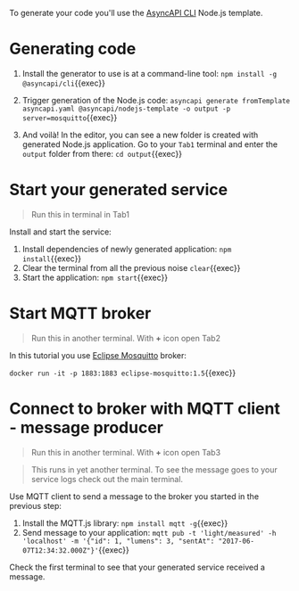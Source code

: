 To generate your code you'll use the [AsyncAPI CLI](https://github.com/asyncapi/cli) Node.js template.

# Generating code

1. Install the generator to use is at a command-line tool: `npm install -g @asyncapi/cli`{{exec}}

1. Trigger generation of the Node.js code: `asyncapi generate fromTemplate asyncapi.yaml @asyncapi/nodejs-template -o output -p server=mosquitto`{{exec}}

1. And voilà! In the editor, you can see a new folder is created with generated Node.js application. Go to your `Tab1` terminal and enter the `output` folder from there: `cd output`{{exec}}

# Start your generated service

> Run this in terminal in Tab1

Install and start the service:

1. Install dependencies of newly generated application: `npm install`{{exec}}
1. Clear the terminal from all the previous noise `clear`{{exec}}
1. Start the application: `npm start`{{exec}}

# Start MQTT broker

> Run this in another terminal. With **+** icon open Tab2

In this tutorial you use [Eclipse Mosquitto](https://mosquitto.org/) broker:

`docker run -it -p 1883:1883 eclipse-mosquitto:1.5`{{exec}}

# Connect to broker with MQTT client - message producer

> Run this in another terminal. With **+** icon open Tab3

> This runs in yet another terminal. To see the message goes to your service logs check out the main terminal.

Use MQTT client to send a message to the broker you started in the previous step:

1. Install the MQTT.js library: `npm install mqtt -g`{{exec}}
1. Send message to your application: `mqtt pub -t 'light/measured' -h 'localhost' -m '{"id": 1, "lumens": 3, "sentAt": "2017-06-07T12:34:32.000Z"}'`{{exec}}

Check the first terminal to see that your generated service received a message. 
